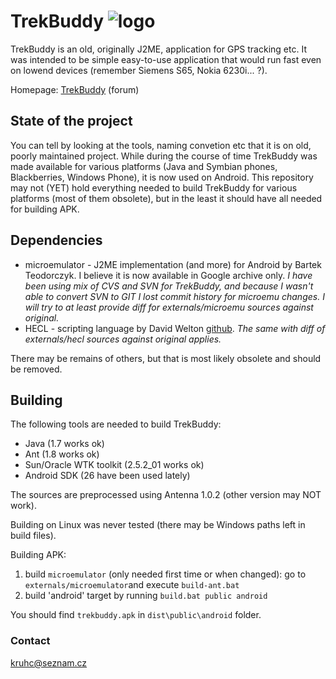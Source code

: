 # TrekBuddy   ![logo](http://www.trekbuddy.net/icon.svg "Logo")
TrekBuddy is an old, originally J2ME, application for GPS tracking etc. It was intended to be simple easy-to-use application that would run fast even on lowend devices (remember Siemens S65, Nokia 6230i... ?).

Homepage: [TrekBuddy](http://www.trekbuddy.net/forum/) (forum)

## State of the project
You can tell by looking at the tools, naming convetion etc that it is on old, poorly maintained project. While during the course of time TrekBuddy was made available for various platforms (Java and Symbian phones, Blackberries, Windows Phone), it is now used on Android. This repository may not (YET) hold everything needed to build TrekBuddy for various platforms (most of them obsolete), but in the least it should have all needed for building APK. 

## Dependencies
- microemulator - J2ME implementation (and more) for Android by Bartek Teodorczyk. I believe it is now available in Google archive only. _I have been using mix of CVS and SVN for TrekBuddy, and because I wasn't able to convert SVN to GIT I lost commit history for microemu changes. I will try to at least provide diff for externals/microemu sources against original._
- HECL - scripting language by David Welton [github](https://github.com/davidw/hecl). _The same with diff of externals/hecl sources against original applies._

There may be remains of others, but that is most likely obsolete and should be removed.

## Building
The following tools are needed to build TrekBuddy:
- Java (1.7 works ok)
- Ant (1.8 works ok)
- Sun/Oracle WTK toolkit (2.5.2_01 works ok) 
- Android SDK (26 have been used lately)

The sources are preprocessed using Antenna 1.0.2 (other version may NOT work).

Building on Linux was never tested (there may be Windows paths left in build files).

Building APK:
1. build `microemulator` (only needed first time or when changed): go to `externals/microemulator`and execute `build-ant.bat`
2. build 'android' target by running `build.bat public android`  

You should find `trekbuddy.apk` in `dist\public\android` folder.

### Contact
kruhc@seznam.cz
